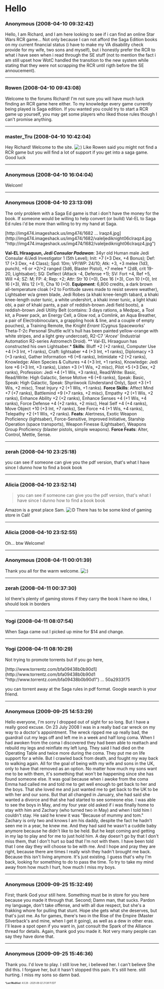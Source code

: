 # Hello

### **Anonymous** (2008-04-10 09:32:42)

Hello,
I am Richard, and I am here looking to see if i can find an online Star Wars RCR game... Not only because I can not afford the Saga Edition books on my current financial status (i have to make my VA disability check provide for my wife, two sons and myself), but i honestly prefer the RCR to what i have seen when i read through the SE stuff (not to mention the fact i am still upset how WotC handled the transition to the new system while stating that they were not scrapping the RCR until rigth before the SE annoucement).

---

### **Rowen** (2008-04-10 09:43:08)

Welcome to the forums Richard! I'm not sure you will have much luck finding an RCR game here either. To my knowledge every game currently being played is Saga edition. If you wanted you could try to start a RCR game up yourself, you may get some players who liked those rules though I can't promise anything.

---

### **master_Tru** (2008-04-10 10:42:04)

Hey Richard! Welcome to the site. <!-- s:) -->![:)](https://i.ibb.co/8LPNcWCM/icon-e-smile.gif)<!-- s:) --> Like Rowen said you might not find a RCR game but you will find a lot of support if you get into a saga game. Good luck

---

### **Anonymous** (2008-04-10 16:04:04)

Welcom!

---

### **Anonymous** (2008-04-10 23:13:09)

The only problem with a Saga Ed game is that i don't have the money for the book. If someone would be willing to help convert (or build) Val-EL to Saga Ed rules i'd be more than willing to try my hand at Saga.
<!-- m -->[http://img474.imageshack.us/img474/1682 &#8230; lraqz4.jpg](http://img474.imageshack.us/img474/1682/valeljediknight06clraqz4.jpg "http://img474.imageshack.us/img474/1682/valeljediknight06clraqz4.jpg")<!-- m -->
**Val-EL Hiraaguun, *Jedi Consular Padawan***: 34yr old Human male Jedi Consular 4/Jedi Investigator 1 (5th Level); Init: +7 (+3 Dex, +4 Bonus); Def: 17 (+3 Dex, +4 Class); Spd: 10m; VP/WP: 24/10; Atk: +3, +3 melee (1d3, punch), +6 or +2/+2 ranged (3d6, Blaster Pistol), +7 melee * (2d8, crit 19-20, Lightsaber); SQ: Deflect (Attack -4, Defense +1); SV: Fort +4, Ref +5, Will +4; SZ: M; FP: 4; Rep: +2; Attr: Str 10 (+0), Dex 16 (+3), Con 10 (+0), Int 16 (+3), Wis 12 (+1), Cha 10 (+0).
**Equipment**: 6,800 credits, a dark brown all-temperature cloak (+2 to Fortitude saves made to resist severe weather), Lightsaber w/a green blade, Jedi Robes (a khaki knee-length tabard, a khaki knee-length outer tunic, a white undershirt, a khaki inner tunic, a light khaki obi, a pair of khaki pants, a pair of reddish-brown Jedi field boots), a reddish-brown Jedi Utility Belt (contains: 3 days rations, a Medpac, a Tool kit, a Power pack, an Energy Cell, a Glow rod, a Comlink, an Aqua Breather, a pair of Electrobinoculars, a grappling hook & line, and a couple of empty pouches), a Training Remote, the *Knight Errant* (Cygnus Spaceworks' Theta-T-2c Personal Shuttle w/it's hull has been painted yellow-orange with white stripes, and a light grey undercoat), R2-C7 '*Arcee*' (Industrial Automation R2-series Astromech Droid).
** Val-EL Hiraaguun has constructed his own Lightsaber.*
**Skills**: Bluff +2 (+2 ranks), Computer Use +4 (+3 Int, +1 ranks), Craft: lightsaber +4 (+3 Int, +1 ranks), Diplomacy +3 (+3 ranks), Gather Information +6 (+6 ranks), Intimidate +2 (+2 ranks), Knowledge: Alien Species & Cultures +4 (+3 Int, +1 ranks), Knowledge: Jedi lore +6 (+3 Int, +3 ranks), Listen +3 (+1 Wis, +2 misc), Pilot +5 (+3 Dex, +2 ranks), Profession: Jedi +4 (+1 Wis, +3 ranks), Read/Write: Basic, Read/Write: High Galactic, Sense Motive +6 (+6 ranks), Speak: Basic, Speak: High Galactic, Speak: Shyriiwook (Understand Only), Spot +3 (+1 Wis, +2 misc), Treat Injury +2 (+1 Wis, +1 ranks).
**Force Skills**: Affect Mind +7 (+7 ranks), Battlemind +9 (+7 ranks, +2 misc), Empathy +2 (+1 Wis, +2 ranks), Enhance Ability +2 (+2 ranks), Enhance Senses +4 (+1 Wis, +4 ranks), Force Defense +4 (+2 ranks, +2 misc), Heal Self +4 (+4 ranks), Move Object +10 (+3 Int, +7 ranks), See Force +4 (+1 Wis, +4 ranks), Telepathy +2 (+1 Wis, +2 ranks).
**Feats**: Alertness, Exotic Weapon Proficiency (lightsaber), Force-Sensitive, Improved Initiative, Starship Operation (space transports), Weapon Finesse (Lightsaber), Weapons Group Proficiency (blaster pistols, simple weapons).
**Force Feats**: Alter, Control, Mettle, Sense.

---

### **zerah** (2008-04-10 23:25:18)

you can see if someone can give you the pdf version, that's what I have since I dunno how to find a book book

---

### **Alicia** (2008-04-10 23:52:14)

> you can see if someone can give you the pdf version, that&#39;s what I have since I dunno how to find a book book

Amazon is a great place Sam. <!-- s:D -->![:D](https://i.ibb.co/MDcFvFDD/icon-e-biggrin.gif)<!-- s:D --> There has to be some kind of gaming store in Cali!

---

### **Alicia** (2008-04-10 23:52:55)

Oh... btw Welcome!

---

### **Anonymous** (2008-04-11 00:01:39)

Thank you all for the warm welcome. <!-- s:) -->![:)](https://i.ibb.co/8LPNcWCM/icon-e-smile.gif)<!-- s:) -->

---

### **zerah** (2008-04-11 00:37:30)

lol there's plenty of gaming stores if they carry the book I have no idea, I should look in borders

---

### **Yogi** (2008-04-11 08:07:54)

When Saga came out I picked up mine for $14 and change.

---

### **Yogi** (2008-04-11 08:10:29)

Not trying to promote torrents but if you go here,
<!-- m -->[http://www.torrentz.com/bfa09438b0b90d1](http://www.torrentz.com/bfa09438b0b90d1 "http://www.torrentz.com/bfa09438b0b90d1")<!-- m --> ... 50a2933f75
you can torrent away at the Saga rules in pdf format.
Google search is your friend.

---

### **Anonymous** (2009-09-25 14:53:29)

Hello everyone,
I'm sorry I dropped out of sight for so long. But I have a really good excuse. On 23 July 2008 I was in a really bad car wreck on my way to a doctor's appointment. The wreck ripped me up really bad, the guardrail cut my legs off and left me in a week and half long coma. When I had awoken from the coma I discovered they had been able to reattach and rebuild my legs and reinflate my left lung. They said I had died on the Operating Table and twice more during the coma. They put me on life support for a while. But I crawled back from death, and fought my way back to walking again. All for the goal of being with my wife and sons in the UK, only to have that removed as an option. No matter how much my sons want me to be with them, it's something that won't be happening since she has found someone else. It was goal because when i awoke from the coma Emma had called me and told me to get well enough to get back to her and the boys. That she loved me and just wanted me to get back to the UK to be with her and our sons. But that all changed in January, she had said she wanted a divorce and that she had started to see someone else. I was able to see the boys in May, and my four year old asked if i was finally home to stay with him and Zachary (who turned two in May) and when I told him I couldn't stay. He said he knew it was "Because of mummy and tom." Zachary is only two and knows I am his daddy, despite the fact he hadn't seen me in a year, he knew me. And they had said he wasn't a cuddle baby anymore because he didn't like to be held. But he kept coming and getting in my lap to play and for me to just hold him. A day doesn't go by that I don't miss them, that I don't hurt so bad that I'm not with them. I have been told that I one day they will choose to be with me. And I hope and pray they are right, because there are times I really wish they hadn't brought me back. Because this isn't living anymore. It's just existing. I guess that's why I'm back, looking for something to do to pass the time. To try to take my mind away from how much I hurt, how much I miss my boys.

---

### **Anonymous** (2009-09-25 15:32:49)

First; thank God your still here. Something must be in store for you here because you made it through that.
Second; Damn man, that sucks. Pardon my language, don't take offense, and with all due respect, but she's a frakking whore for pulling that stunt. Hope she gets what she deserves, but that's just me.
As for games, there's two in the Rise of the Empire (Master Silverback's and mine, when I get it going), as well as a dew in other eras. I'll leave a spot open if you want in, just consult the Spark of the Alliance thread for details.
Again, thank god you made it. Not very many people can say they have done that.

---

### **Anonymous** (2009-09-25 15:46:36)

Thank you. I'd love to play. I still love her, i believed her. I can't believe She did this. I forgave her, but it hasn't stopped this pain. It's still here. still hurting. I miss my sons so damn bad.



<span style="font-size: 0.5em;">***Last Modified**: 4.0.28 - *2025-06-02 21:38:11 EDT*</span>